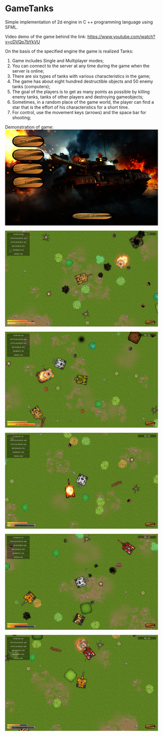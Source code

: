# GameTanks
Simple implementation of 2d engine in C ++ programming language using SFML.

Video demo of the game behind the link: https://www.youtube.com/watch?v=cDVQp7bYkVU

On the basis of the specified engine the game is realized Tanks:

   1. Game includes Single and Multiplayer modes;
   2. You can connect to the server at any time during the game when the server is online;
   3. There are six types of tanks with various characteristics in the game;
   4. The game has about eight hundred destructible objects and 50 enemy tanks (computers);
   5. The goal of the players is to get as many points as possible by killing enemy tanks, tanks of other players and destroying gameobjects;
   6. Sometimes, in a random place of the game world, the player can find a star that is the effort of his characteristics for a short time.
   7. For control, use the movement keys (arrows) and the space bar for shooting;

Demonstration of game: 
![alt text](image/game_0.png "Menu")

![alt text](image/game_1.png)

![alt text](image/game_2.png)

![alt text](image/game_3.png)

![alt text](image/game_4.png)

![alt text](image/game_5.png)
